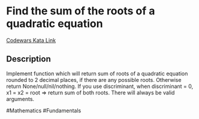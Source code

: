 # Find the sum of the roots of a quadratic equation

[Codewars Kata Link](https://www.codewars.com/kata/57d448c6ba30875437000138/python)

## Description
Implement function which will return sum of roots of a quadratic equation rounded to 2 decimal places, if there are any possible roots. Otherwise return None/null/nil/nothing. If you use discriminant, when discriminant = 0, x1 = x2 = root => return sum of both roots. There will always be valid arguments.

#Mathematics #Fundamentals